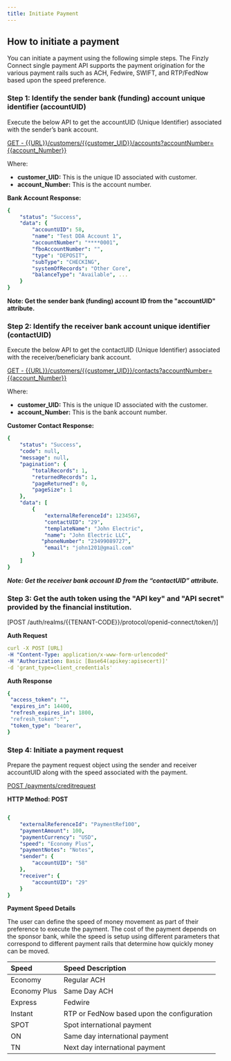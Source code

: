 ```yaml
---
title: Initiate Payment  
---
```


## How to initiate a payment

You can initiate a payment using the following simple steps. The Finzly Connect single payment API supports the payment origination for the various payment rails such as ACH, Fedwire, SWIFT, and RTP/FedNow based upon the speed preference.

### **Step 1: Identify the sender bank (funding) account unique identifier (accountUID)**

Execute the below API to get the accountUID (Unique Identifier) associated with the sender’s bank account.

[GET - {{URL}}/customers/{{customer_UID}}/accounts?accountNumber={{account_Number}}](https://finzlyconnect-api-developer-portal.redoc.ly/openapi/customerapi/operation/getCustomerByCustomerUIDV2/)

Where: 
- **customer_UID:** This is the unique ID associated with customer.
- **account_Number:** This is the account number.


**Bank Account Response:**

```yaml Before
{
    "status": "Success",
    "data": {
        "accountUID": 58,
        "name": "Test DDA Account 1",
        "accountNumber": "****0001",
        "fboAccountNumber": "",
        "type": "DEPOSIT",
        "subType": "CHECKING",
        "systemOfRecords": "Other Core",
        "balanceType": "Available", ...
    }
} 

```

**Note: Get the sender bank (funding) account ID from the "accountUID" attribute.**


### **Step 2: Identify the receiver bank account unique identifier (contactUID)**

Execute the below API to get the contactUID (Unique Identifier) associated with the receiver/beneficiary bank account.

[GET - {{URL}}/customers/{{customer_UID}}/contacts?accountNumber={{account_Number}}](https://finzlyconnect-api-developer-portal.redoc.ly/openapi/customerapi/operation/searchCustomerContactsV2/)

Where: 
- **customer_UID:** This is the unique ID associated with the customer.
- **account_Number:** This is the bank account number.

**Customer Contact Response:**  

```yaml Before
{
    "status": "Success",
    "code": null,
    "message": null,
    "pagination": {
        "totalRecords": 1,
        "returnedRecords": 1,
        "pageReturned": 0,
        "pageSize": 1
    },
    "data": [
        {
            "externalReferenceId": 1234567,
            "contactUID": "29",
            "templateName": "John Electric",
            "name": "John Electric LLC",
           "phoneNumber": "23499089727",
            "email": "john1201@gmail.com"
        }
    ]
}

```

***Note: Get the receiver bank account ID from the “contactUID” attribute.***


### **Step 3: Get the auth token using the "API key" and "API secret" provided by the financial institution.**

[POST /auth/realms/{{TENANT-CODE}}/protocol/openid-connect/token/)]


**Auth Request**

```yaml Before
curl -X POST [URL] 
-H "Content-Type: application/x-www-form-urlencoded" 
-H 'Authorization: Basic [Base64(apikey:apisecert)]' 
-d 'grant_type=client_credentials'


```

**Auth Response**

```yaml Before
{
 "access_token": "",
 "expires_in": 14400,
 "refresh_expires_in": 1800,
 "refresh_token":"",
 "token_type": "bearer",
}


```


### **Step 4: Initiate a payment request** 

Prepare the payment request object using the sender and receiver accountUID along with the speed associated with the payment.

[POST /payments/creditrequest](https://finzlyconnect-api-developer-portal.redoc.ly/openapi/paymentapi/operation/createCreditPaymentV3/)

**HTTP Method: POST**


```yaml Before

{
	"externalReferenceId": "PaymentRef100",
	"paymentAmount": 100,
	"paymentCurrency": "USD",
	"speed": "Economy Plus",
	"paymentNotes": "Notes",
	"sender": {
		"accountUID": "58"
	},
	"receiver": {
		"accountUID": "29"
	}
}

```

**Payment Speed Details**

The user can define the speed of money movement as part of their preference to execute the payment. The cost of the payment depends on the sponsor bank, while the speed is setup using different parameters that correspond to different payment rails that determine how quickly money can be moved.


|**Speed**|**Speed Description**|
| :- | :- |
|Economy|Regular ACH|
|Economy Plus|Same Day ACH|
|Express|Fedwire|
|Instant|RTP or FedNow based upon the configuration|
|SPOT|Spot international payment|
|ON|Same day international payment|
|TN|Next day international payment|


